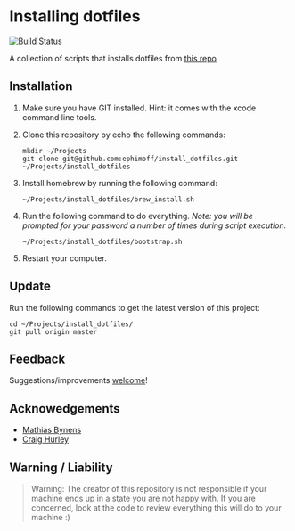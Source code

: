 # Installing dotfiles

[![Build Status](https://travis-ci.org/ephimoff/install_dotfiles.svg?branch=master)](https://travis-ci.org/ephimoff/install_dotfiles)

A collection of scripts that installs dotfiles from [this repo](https://github.com/ephimoff/dotfiles)

## Installation

1. Make sure you have GIT installed. Hint: it comes with the xcode command line tools.
1. Clone this repository by echo the following commands:

    ```
    mkdir ~/Projects
    git clone git@github.com:ephimoff/install_dotfiles.git ~/Projects/install_dotfiles
    ```

1. Install homebrew by running the following command:

    ```
    ~/Projects/install_dotfiles/brew_install.sh
    ```

1. Run the following command to do everything.  _Note: you will be prompted for your password a number of times during script execution._

    ```
    ~/Projects/install_dotfiles/bootstrap.sh
    ```

1. Restart your computer.

## Update

Run the following commands to get the latest version of this project:

```
cd ~/Projects/install_dotfiles/
git pull origin master
```

## Feedback

Suggestions/improvements [welcome](https://github.com/ephimoff/install_dotfiles/issues)!

## Acknowedgements

- [Mathias Bynens](https://github.com/mathiasbynens)
- [Craig Hurley](https://github.com/craighurley/dotfiles)

## Warning / Liability

> Warning: The creator of this repository is not responsible if your machine ends up in a state you are not happy with. If you are concerned, look at the code to review everything this will do to your machine :)
